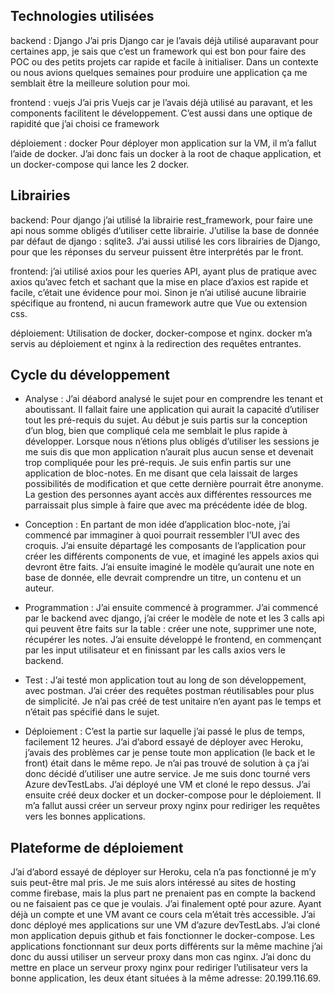 ## Technologies utilisées

backend :
Django J’ai pris Django car je l’avais déjà utilisé auparavant pour certaines app, je sais que c’est un framework qui est bon pour faire des POC ou des petits projets car rapide et facile à initialiser. Dans un contexte ou nous avions quelques semaines pour produire une application ça me semblait être la meilleure solution pour moi.

frontend :
vuejs J’ai pris Vuejs car je l’avais déjà utilisé au paravant, et les components facilitent le développement. C’est aussi dans une optique de rapidité que j’ai choisi ce framework

déploiement :
docker Pour déployer mon application sur la VM, il m’a fallut l’aide de docker. J’ai donc fais un docker à la root de chaque application, et un docker-compose qui lance les 2 docker.

## Librairies

backend:
Pour django j’ai utilisé la librairie rest_framework, pour faire une api nous somme obligés d’utiliser cette librairie. J’utilise la base de donnée par défaut de django : sqlite3. 
J’ai aussi utilisé les cors librairies de Django, pour que les réponses du serveur puissent être interprétés par le front.

frontend:
j’ai utilisé axios pour les queries API, ayant plus de pratique avec axios qu’avec fetch et sachant que la mise en place d’axios est rapide et facile, c’était une évidence pour moi.
Sinon je n’ai utilisé aucune librairie spécifique au frontend, ni aucun framework autre que Vue ou extension css.

déploiement:
Utilisation de docker, docker-compose et nginx. docker m’a servis au déploiement et nginx à la redirection des requêtes entrantes.

## Cycle du développement

- Analyse :
J’ai déabord analysé le sujet pour en comprendre les tenant et aboutissant. Il fallait faire une application qui aurait la capacité d’utiliser tout les pré-requis du sujet. Au début je suis partis sur la conception d’un blog, bien que compliqué cela me semblait le plus rapide à développer.
Lorsque nous n’étions plus obligés d’utiliser les sessions je me suis dis que mon application n’aurait plus aucun sense et devenait trop compliquée pour les pré-requis. Je suis enfin partis sur une application de bloc-notes. En me disant que cela laissait de larges possibilités de modification et que cette dernière pourrait être anonyme. La gestion des personnes ayant accès aux différentes ressources me parraissait plus simple à faire que avec ma précédente idée de blog.

- Conception : 
En partant de mon idée d’application bloc-note, j’ai commencé par immaginer à quoi pourrait ressembler l’UI avec des croquis.
J’ai ensuite départagé les composants de l’application pour créer les différents components de vue, et imaginé les appels axios qui devront être faits. J’ai ensuite imaginé le modèle qu’aurait une note en base de donnée, elle devrait comprendre un titre, un contenu et un auteur.

- Programmation :
J’ai ensuite commencé à programmer. J’ai commencé par le backend avec django, j’ai créer le modèle de note et les 3 calls api qui peuvent être faits sur la table : créer une note, supprimer une note, récupérer les notes.
J’ai ensuite développé le frontend, en commençant par les input utilisateur et en finissant par les calls axios vers le backend.

- Test :
J’ai testé mon application tout au long de son développement, avec postman. J’ai créer des requêtes postman réutilisables pour plus de simplicité. Je n’ai pas créé de test unitaire n’en ayant pas le temps et n’était pas spécifié dans le sujet.

- Déploiement :
C’est la partie sur laquelle j’ai passé le plus de temps, facilement 12 heures. J’ai d’abord essayé de déployer avec Heroku, j’avais des problèmes car je pense toute mon application (le back et le front) était dans le même repo. Je n’ai pas trouvé de solution à ça j’ai donc décidé d’utiliser une autre service. Je me suis donc tourné vers Azure devTestLabs. 
J’ai déployé une VM et cloné le repo dessus. J’ai ensuite créé deux docker et un docker-compose pour le déploiement. Il m’a fallut aussi créer un serveur proxy nginx pour rediriger les requêtes vers les bonnes applications.

## Plateforme de déploiement

J’ai d’abord essayé de déployer sur Heroku, cela n’a pas fonctionné je m’y suis peut-être mal pris. Je me suis alors intéressé au sites de hosting comme firebase, mais la plus part ne prenaient pas en compte la backend ou ne faisaient pas ce que je voulais.
J’ai finalement opté pour azure. Ayant déjà un compte et une VM avant ce cours cela m’était très accessible. J’ai donc déployé mes applications sur une VM d’azure devTestLabs.
J’ai cloné mon application depuis github et fais fonctionner le docker-compose. Les applications fonctionnant sur deux ports différents sur la même machine j’ai donc du aussi utiliser un serveur proxy dans mon cas nginx.
J’ai donc du mettre en place un serveur proxy nginx pour rediriger l’utilisateur vers la bonne application, les deux étant situées à la même adresse: 20.199.116.69.